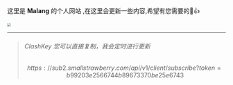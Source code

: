 

这里是 **Malang** 的个人网站 ,在这里会更新一些内容,希望有您需要的🥸👍

<img src="images/sakana.gif" style="zoom: 50%;" />

<hr>

> ###### ClashKey 您可以直接复制，我会定时进行更新
>
> $$
> https://sub2.smallstrawberry.com/api/v1/client/subscribe?token=b99203e2566744b89673370be25e6743
> $$
>
> 
